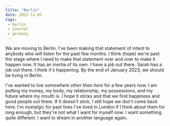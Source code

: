 ```yaml
---
title: "Berlin"
date: 2022-11-07
tags:
 - berlin
 - journal
 - germany
---
```


We are moving to Berlin. I've been making that statement of intent to anybody who will listen for the past few months. I think (hope) we're past the stage where I need to make that statement over and over to make it happen now. It has an inertia of its own. I have a job out there. Sarah has a job out there. I think it's happening. By the end of January 2023, we should be living in Berlin.

I've wanted to live _somewhere other than here_ for a few years now. I am putting my money, my body, my relationship, my possessions, and my future where my mouth is. I hope it sticks and that we find happiness and good people out there. If it doesn't stick, I still hope we don't come back here. I'm nostalgic for past lives I've lived in London if I think about them for long enough, but they're not what I want for myself now. I want something quite different. I want to dream in another language again.


